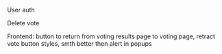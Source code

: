 User auth

Delete vote

Frontend: button to return from voting results page to voting page, retract vote button styles,
smth better then alert in popups
